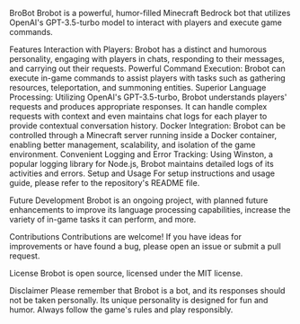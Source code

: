 BroBot
Brobot is a powerful, humor-filled Minecraft Bedrock bot that utilizes OpenAI's GPT-3.5-turbo model to interact with players and execute game commands.

Features
Interaction with Players: Brobot has a distinct and humorous personality, engaging with players in chats, responding to their messages, and carrying out their requests.
Powerful Command Execution: Brobot can execute in-game commands to assist players with tasks such as gathering resources, teleportation, and summoning entities.
Superior Language Processing: Utilizing OpenAI's GPT-3.5-turbo, Brobot understands players' requests and produces appropriate responses. It can handle complex requests with context and even maintains chat logs for each player to provide contextual conversation history.
Docker Integration: Brobot can be controlled through a Minecraft server running inside a Docker container, enabling better management, scalability, and isolation of the game environment.
Convenient Logging and Error Tracking: Using Winston, a popular logging library for Node.js, Brobot maintains detailed logs of its activities and errors.
Setup and Usage
For setup instructions and usage guide, please refer to the repository's README file.

Future Development
Brobot is an ongoing project, with planned future enhancements to improve its language processing capabilities, increase the variety of in-game tasks it can perform, and more.

Contributions
Contributions are welcome! If you have ideas for improvements or have found a bug, please open an issue or submit a pull request.

License
Brobot is open source, licensed under the MIT license.

Disclaimer
Please remember that Brobot is a bot, and its responses should not be taken personally. Its unique personality is designed for fun and humor. Always follow the game's rules and play responsibly.
